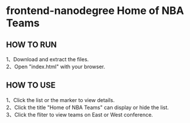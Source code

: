 frontend-nanodegree Home of NBA Teams
==

HOW TO RUN
--
1、Download and extract the files. <br>
2、Open "index.html" with your browser.

HOW TO USE
--
1、Click the list or the marker to view details. <br>
2、Click the title "Home of NBA Teams" can display or hide the list. <br>
3、Click the fliter to view teams on East or West conference.
